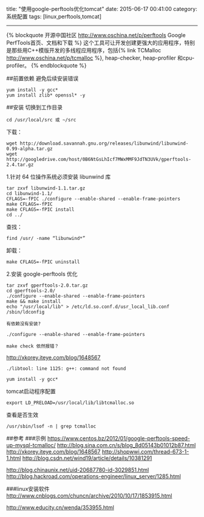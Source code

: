 title: "使用google-perftools优化tomcat"
date: 2015-06-17 00:41:00
category: 系统配置
tags: [linux,perftools,tomcat]

---

{% blockquote 开源中国社区 http://www.oschina.net/p/perftools Google PerfTools首页、文档和下载 %}
这个工具可让开发创建更强大的应用程序，特别是那些用C++模版开发的多线程应用程序，包括{% link TCMalloc http://www.oschina.net/p/tcmalloc %}, heap-checker, heap-profiler 和cpu-profiler。
{% endblockquote %}

##前置依赖
避免后续安装错误

    yum install -y gcc*
    yum install zlib* openssl* -y   

##安装
切换到工作目录
    
    cd /usr/local/src 或 ~/src

下载：
    
    wget http://download.savannah.gnu.org/releases/libunwind/libunwind-0.99-alpha.tar.gz
    wget http://googledrive.com/host/0B6NtGsLhIcf7MWxMMF9JdTN3UVk/gperftools-2.4.tar.gz

1.针对 64 位操作系统必须安装 libunwind 库
    
    tar zxvf libunwind-1.1.tar.gz
    cd libunwind-1.1/
    CFLAGS=-fPIC ./configure --enable-shared --enable-frame-pointers
    make CFLAGS=-fPIC
    make CFLAGS=-fPIC install
    cd ../

查找：
    
    find /usr/ -name “libunwind*”

卸载：
    
    make CFLAGS=-fPIC uninstall

2.安装 google-perftools 优化

    tar zxvf gperftools-2.0.tar.gz
    cd gperftools-2.0/
    ./configure --enable-shared --enable-frame-pointers
    make && make install
    echo "/usr/local/lib" > /etc/ld.so.conf.d/usr_local_lib.conf
    /sbin/ldconfig

`有依赖没有安装?`

    ./configure --enable-shared --enable-frame-pointers  

`make check 依然报错？`

http://xkorey.iteye.com/blog/1648567

`./libtool: line 1125: g++: command not found`

    yum install -y gcc* 


tomcat启动程序配置

    export LD_PRELOAD=/usr/local/lib/libtcmalloc.so

查看是否生效
    
    /usr/sbin/lsof -n | grep tcmalloc

##参考
###示例
https://www.centos.bz/2012/01/google-perftools-speed-up-mysql-tcmalloc/
http://blog.sina.com.cn/s/blog_8d05143b01012b87.html
http://xkorey.iteye.com/blog/1648567
http://shopwwi.com/thread-673-1-1.html
http://blog.csdn.net/wind19/article/details/10381291

http://blog.chinaunix.net/uid-20687780-id-3029851.html
http://blog.hackroad.com/operations-engineer/linux_server/1285.html

###linux安装软件
http://www.cnblogs.com/chuncn/archive/2010/10/17/1853915.html

http://www.educity.cn/wenda/353955.html
    
